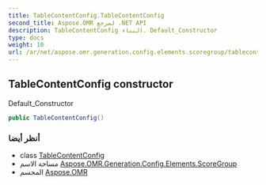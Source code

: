 ```yaml
---
title: TableContentConfig.TableContentConfig
second_title: Aspose.OMR لمرجع .NET API
description: TableContentConfig البناء. Default_Constructor
type: docs
weight: 10
url: /ar/net/aspose.omr.generation.config.elements.scoregroup/tablecontentconfig/tablecontentconfig/
---
```

## TableContentConfig constructor

Default_Constructor

```csharp
public TableContentConfig()
```

### أنظر أيضا

* class [TableContentConfig](../)
* مساحة الاسم [Aspose.OMR.Generation.Config.Elements.ScoreGroup](../../tablecontentconfig/)
* المجسم [Aspose.OMR](../../../)


